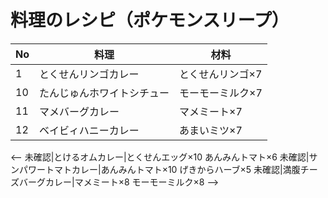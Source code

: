 # 料理のレシピ（ポケモンスリープ） 
  
No|料理|材料
--|--|--
1|とくせんリンゴカレー|とくせんリンゴ×7
10|たんじゅんホワイトシチュー|モーモーミルク×7
11|マメバーグカレー|マメミート×7
12|ベイビィハニーカレー|あまいミツ×7
<--
未確認|とけるオムカレー|とくせんエッグ×10 あんみんトマト×6
未確認|サンパワートマトカレー|あんみんトマト×10 げきからハーブ×5
未確認|満腹チーズバーグカレー|マメミート×8 モーモーミルク×8
-->


